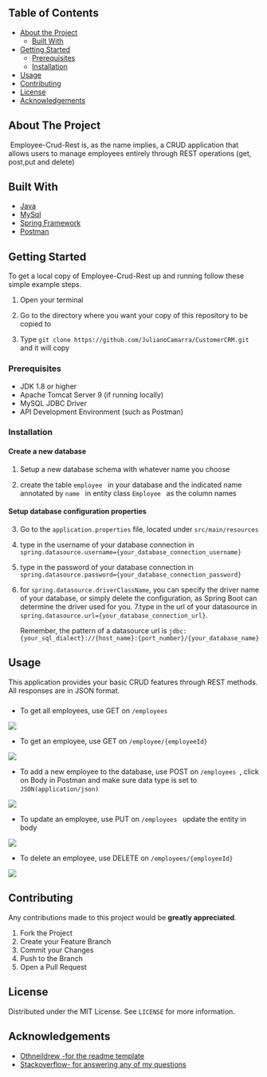 
<!-- TABLE OF CONTENTS -->
## Table of Contents

* [About the Project](#about-the-project)
  * [Built With](#built-with)
* [Getting Started](#getting-started)
  * [Prerequisites](#prerequisites)
  * [Installation](#installation)
* [Usage](#usage)
* [Contributing](#contributing)
* [License](#license)
* [Acknowledgements](#acknowledgements)



<!-- ABOUT THE PROJECT -->
## About The Project
 <img src="">
Employee-Crud-Rest is, as the name implies, a CRUD application that allows users to manage employees entirely through REST operations (get, post,put and delete)

## Built With

* [Java](https://www.java.com/en/download/)
* [MySql](https://www.mysql.com)
* [Spring Framework](https://start.spring.io/)
* [Postman](https://getpostman.com)


<!-- GETTING STARTED -->
## Getting Started

To get a local copy of Employee-Crud-Rest up and running follow these simple example steps.

1) Open your terminal

2) Go to the directory where you want your copy of this repository to be copied to

3) Type ```git clone https://github.com/JulianoCamarra/CustomerCRM.git``` and it will copy

### Prerequisites

* JDK 1.8 or higher
* Apache Tomcat Server 9 (if running locally)
* MySQL JDBC Driver
* API Development Environment (such as Postman)


### Installation

#### Create a new database
1. Setup a new database schema with whatever name you choose

2. create the table  ```employee ``` in your database and the indicated name annotated by  ```name ``` in entity class  ```Employee ``` as the column names
 
 #### Setup database configuration properties
 
 3. Go to the ```application.properties``` file, located under ```src/main/resources```
 4. type in the username of your database connection in ```spring.datasource.username={your_database_connection_username}```
 
 5. type in the password of your database connection in ```spring.datasource.password={your_database_connection_password}```
 6. for ```spring.datasource.driverClassName```, you can specify the driver name of your database, or simply delete the configuration,
 as Spring Boot can determine the driver used for you.
 7.type in the url of your datasource in ```spring.datasource.url={your_database_connection_url}```. 
 
     Remember, the pattern of a datasource
 url is ```jdbc:{your_sql_dialect}://{host_name}:{port_number}/{your_database_name}```


<!-- USAGE EXAMPLES -->
## Usage

This application provides your basic CRUD features through REST methods. All responses are in JSON format.

#####
* To get all employees, use GET on  ```/employees ```
 <img src="https://i.ibb.co/6PNNLLw/employee-crm-rest-GET.png">
 
 

* To get an employee, use GET on  ```/employee/{employeeId} ```
<img src="https://i.ibb.co/sHRkbpF/employee-crm-rest-GET-ID.png">



* To add a new employee to the database, use POST on  ```/employees ```, click on Body in Postman and make sure data type is set to  ```JSON(application/json) ```
<img src="https://i.ibb.co/Df5DD6p/employee-crm-rest-POST.png">



  
* To update an employee, use PUT on  ```/employees ``` update the entity in body
<img src="https://i.ibb.co/9WT7hfP/employee-crm-rest-PUT.png">




* To delete an employee, use DELETE on  ```/employees/{employeeId} ```
<img src="https://i.ibb.co/r4hyrKn/employee-crm-rest-DELETE.png">




<!-- CONTRIBUTING -->
## Contributing

Any contributions made to this project would be **greatly appreciated**.

1. Fork the Project
2. Create your Feature Branch
3. Commit your Changes
4. Push to the Branch
5. Open a Pull Request



<!-- LICENSE -->
## License

Distributed under the MIT License. See `LICENSE` for more information.



<!-- ACKNOWLEDGEMENTS -->
## Acknowledgements
* [Othneildrew -for the readme template](https://github.com/othneildrew/Best-README-Template)
* [Stackoverflow- for answering any of my questions](https://stackoverflow.com/) 


<!-- MARKDOWN LINKS & IMAGES -->
[build-shield]: https://img.shields.io/badge/build-passing-brightgreen.svg?style=flat-square
[contributors-shield]: https://img.shields.io/badge/contributors-1-orange.svg?style=flat-square
[license-shield]: https://img.shields.io/badge/license-MIT-blue.svg?style=flat-square
[license-url]: https://choosealicense.com/licenses/mit
[linkedin-shield]: https://img.shields.io/badge/-LinkedIn-black.svg?style=flat-square&logo=linkedin&colorB=555
[linkedin-url]: https://linkedin.com/in/othneildrew
[product-screenshot]: https://raw.githubusercontent.com/othneildrew/Best-README-Template/master/screenshot.png
